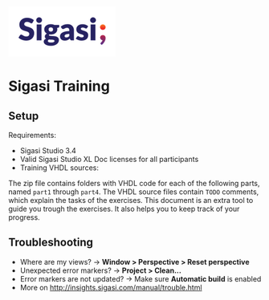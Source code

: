 ![](sigasi__logo.png)

# Sigasi Training

## Setup

Requirements:

* Sigasi Studio 3.4
* Valid Sigasi Studio XL Doc licenses for all participants
* Training VHDL sources:

The zip file contains folders with VHDL code for each of the following parts, named `part1` through `part4`.
The VHDL source files contain `TODO` comments, which explain the tasks of the exercises. This document is an extra tool to guide you trough the exercises. It also helps you to keep track of your progress.


## Troubleshooting

* Where are my views? → **Window > Perspective > Reset perspective**
* Unexpected error markers? → **Project > Clean...**
* Error markers are not updated? → Make sure **Automatic build** is enabled
* More on <http://insights.sigasi.com/manual/trouble.html>

